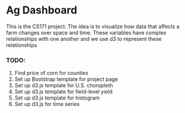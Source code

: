Ag Dashboard
=============

This is the CS171 project. The idea is to visualize how data that affects a farm changes over space and time. These variables have complex relationships with one another and we use d3 to represent these relationships


### TODO:

1. Find price of corn for counties
2. Set up Bootstrap template for project page
3. Set up d3.js template for U.S. choropleth
4. Set up d3.js template for field-level yield
5. Set up d3.js template for histogram
6. Set up d3.js for time series